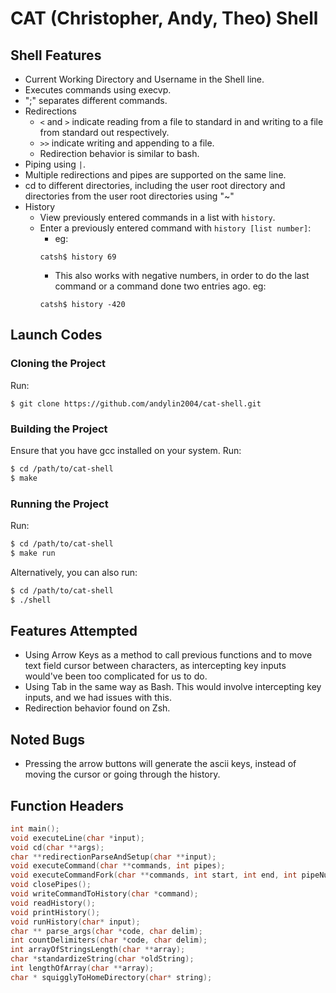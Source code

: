 # CAT (Christopher, Andy, Theo) Shell

## Shell Features
- Current Working Directory and Username in the Shell line.
- Executes commands using execvp.
- ";" separates different commands.
- Redirections
    - `<` and `>` indicate reading from a file to standard in and writing to a file from standard out respectively.
    - `>>` indicate writing and appending to a file.
    - Redirection behavior is similar to bash.
- Piping using `|`.
- Multiple redirections and pipes are supported on the same line.
- cd to different directories, including the user root directory and directories from the user root directories using "~"
- History
    - View previously entered commands in a list with `history`.
    - Enter a previously entered command with `history [list number]`:
        - eg: 
        ``` 
        catsh$ history 69
        ```
        - This also works with negative numbers, in order to do the last command or a command done two entries ago.
        eg:
        ```
        catsh$ history -420
        ```

## Launch Codes

### Cloning the Project
Run:
```
$ git clone https://github.com/andylin2004/cat-shell.git
```

### Building the Project
Ensure that you have gcc installed on your system.
Run:
```bash
$ cd /path/to/cat-shell
$ make
```

### Running the Project
Run:

```bash
$ cd /path/to/cat-shell
$ make run
```
Alternatively, you can also run: 
```bash
$ cd /path/to/cat-shell
$ ./shell
```

## Features Attempted
- Using Arrow Keys as a method to call previous functions and to move text field cursor between characters, as intercepting key inputs would've been too complicated for us to do.
- Using Tab in the same way as Bash. This would involve intercepting key inputs, and we had issues with this.
- Redirection behavior found on Zsh.

## Noted Bugs
- Pressing the arrow buttons will generate the ascii keys, instead of moving the cursor or going through the history.

## Function Headers

```c
int main();
void executeLine(char *input);
void cd(char **args);
char **redirectionParseAndSetup(char **input);
void executeCommand(char **commands, int pipes);
void executeCommandFork(char **commands, int start, int end, int pipeNum);
void closePipes();
void writeCommandToHistory(char *command);
void readHistory();
void printHistory();
void runHistory(char* input);
char ** parse_args(char *code, char delim);
int countDelimiters(char *code, char delim);
int arrayOfStringsLength(char **array);
char *standardizeString(char *oldString);
int lengthOfArray(char **array);
char * squigglyToHomeDirectory(char* string);
```
